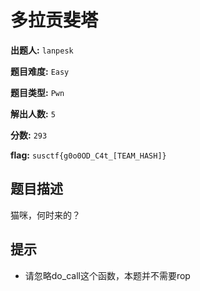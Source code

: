 # 多拉贡斐塔

**出题人:** `lanpesk`

**题目难度:** `Easy`

**题目类型:** `Pwn`

**解出人数:** `5`

**分数:** `293`

**flag:** `susctf{g0o0OD_C4t_[TEAM_HASH]}`

## 题目描述

猫咪，何时来的？


## 提示

- 请忽略do_call这个函数，本题并不需要rop

            